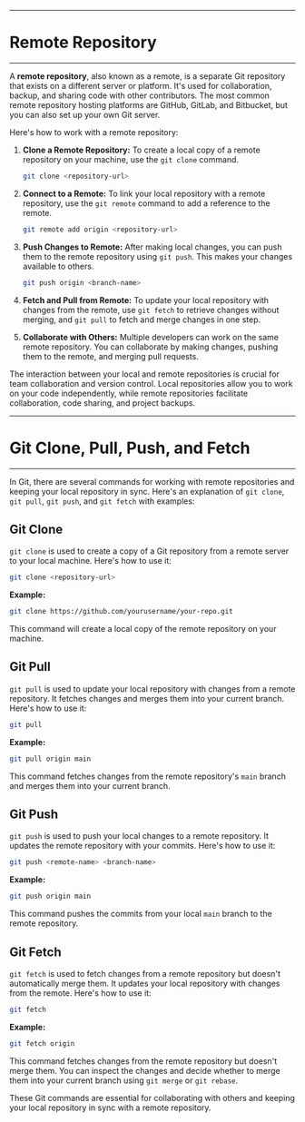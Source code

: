 ------------------------
# Remote Repository 
------------------------
A **remote repository**, also known as a remote, is a separate Git repository that exists on a different server or platform. It's used for collaboration, backup, and sharing code with other contributors. The most common remote repository hosting platforms are GitHub, GitLab, and Bitbucket, but you can also set up your own Git server.

Here's how to work with a remote repository:

1. **Clone a Remote Repository:**
   To create a local copy of a remote repository on your machine, use the `git clone` command.
   ```bash
   git clone <repository-url>
   ```

2. **Connect to a Remote:**
   To link your local repository with a remote repository, use the `git remote` command to add a reference to the remote.
   ```bash
   git remote add origin <repository-url>
   ```

3. **Push Changes to Remote:**
   After making local changes, you can push them to the remote repository using `git push`. This makes your changes available to others.
   ```bash
   git push origin <branch-name>
   ```

4. **Fetch and Pull from Remote:**
   To update your local repository with changes from the remote, use `git fetch` to retrieve changes without merging, and `git pull` to fetch and merge changes in one step.

5. **Collaborate with Others:**
   Multiple developers can work on the same remote repository. You can collaborate by making changes, pushing them to the remote, and merging pull requests.

The interaction between your local and remote repositories is crucial for team collaboration and version control. Local repositories allow you to work on your code independently, while remote repositories facilitate collaboration, code sharing, and project backups.

------------------------------------
# Git Clone, Pull, Push, and Fetch
------------------------------------

In Git, there are several commands for working with remote repositories and keeping your local repository in sync. Here's an explanation of `git clone`, `git pull`, `git push`, and `git fetch` with examples:

## Git Clone

`git clone` is used to create a copy of a Git repository from a remote server to your local machine. Here's how to use it:

```bash
git clone <repository-url>
```

**Example:**
```bash
git clone https://github.com/yourusername/your-repo.git
```

This command will create a local copy of the remote repository on your machine.

## Git Pull

`git pull` is used to update your local repository with changes from a remote repository. It fetches changes and merges them into your current branch. Here's how to use it:

```bash
git pull
```

**Example:**
```bash
git pull origin main
```

This command fetches changes from the remote repository's `main` branch and merges them into your current branch.

## Git Push

`git push` is used to push your local changes to a remote repository. It updates the remote repository with your commits. Here's how to use it:

```bash
git push <remote-name> <branch-name>
```

**Example:**
```bash
git push origin main
```

This command pushes the commits from your local `main` branch to the remote repository.

## Git Fetch

`git fetch` is used to fetch changes from a remote repository but doesn't automatically merge them. It updates your local repository with changes from the remote. Here's how to use it:

```bash
git fetch
```

**Example:**
```bash
git fetch origin
```

This command fetches changes from the remote repository but doesn't merge them. You can inspect the changes and decide whether to merge them into your current branch using `git merge` or `git rebase`.

These Git commands are essential for collaborating with others and keeping your local repository in sync with a remote repository.
```
